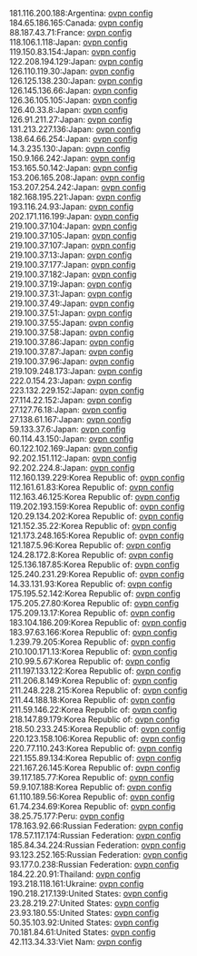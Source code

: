 181.116.200.188:Argentina: [ovpn config](vpn/181_116_200_188.ovpn)  
184.65.186.165:Canada: [ovpn config](vpn/184_65_186_165.ovpn)  
88.187.43.71:France: [ovpn config](vpn/88_187_43_71.ovpn)  
118.106.1.118:Japan: [ovpn config](vpn/118_106_1_118.ovpn)  
119.150.83.154:Japan: [ovpn config](vpn/119_150_83_154.ovpn)  
122.208.194.129:Japan: [ovpn config](vpn/122_208_194_129.ovpn)  
126.110.119.30:Japan: [ovpn config](vpn/126_110_119_30.ovpn)  
126.125.138.230:Japan: [ovpn config](vpn/126_125_138_230.ovpn)  
126.145.136.66:Japan: [ovpn config](vpn/126_145_136_66.ovpn)  
126.36.105.105:Japan: [ovpn config](vpn/126_36_105_105.ovpn)  
126.40.33.8:Japan: [ovpn config](vpn/126_40_33_8.ovpn)  
126.91.211.27:Japan: [ovpn config](vpn/126_91_211_27.ovpn)  
131.213.227.136:Japan: [ovpn config](vpn/131_213_227_136.ovpn)  
138.64.66.254:Japan: [ovpn config](vpn/138_64_66_254.ovpn)  
14.3.235.130:Japan: [ovpn config](vpn/14_3_235_130.ovpn)  
150.9.166.242:Japan: [ovpn config](vpn/150_9_166_242.ovpn)  
153.165.50.142:Japan: [ovpn config](vpn/153_165_50_142.ovpn)  
153.206.165.208:Japan: [ovpn config](vpn/153_206_165_208.ovpn)  
153.207.254.242:Japan: [ovpn config](vpn/153_207_254_242.ovpn)  
182.168.195.221:Japan: [ovpn config](vpn/182_168_195_221.ovpn)  
193.116.24.93:Japan: [ovpn config](vpn/193_116_24_93.ovpn)  
202.171.116.199:Japan: [ovpn config](vpn/202_171_116_199.ovpn)  
219.100.37.104:Japan: [ovpn config](vpn/219_100_37_104.ovpn)  
219.100.37.105:Japan: [ovpn config](vpn/219_100_37_105.ovpn)  
219.100.37.107:Japan: [ovpn config](vpn/219_100_37_107.ovpn)  
219.100.37.13:Japan: [ovpn config](vpn/219_100_37_13.ovpn)  
219.100.37.177:Japan: [ovpn config](vpn/219_100_37_177.ovpn)  
219.100.37.182:Japan: [ovpn config](vpn/219_100_37_182.ovpn)  
219.100.37.19:Japan: [ovpn config](vpn/219_100_37_19.ovpn)  
219.100.37.31:Japan: [ovpn config](vpn/219_100_37_31.ovpn)  
219.100.37.49:Japan: [ovpn config](vpn/219_100_37_49.ovpn)  
219.100.37.51:Japan: [ovpn config](vpn/219_100_37_51.ovpn)  
219.100.37.55:Japan: [ovpn config](vpn/219_100_37_55.ovpn)  
219.100.37.58:Japan: [ovpn config](vpn/219_100_37_58.ovpn)  
219.100.37.86:Japan: [ovpn config](vpn/219_100_37_86.ovpn)  
219.100.37.87:Japan: [ovpn config](vpn/219_100_37_87.ovpn)  
219.100.37.96:Japan: [ovpn config](vpn/219_100_37_96.ovpn)  
219.109.248.173:Japan: [ovpn config](vpn/219_109_248_173.ovpn)  
222.0.154.23:Japan: [ovpn config](vpn/222_0_154_23.ovpn)  
223.132.229.152:Japan: [ovpn config](vpn/223_132_229_152.ovpn)  
27.114.22.152:Japan: [ovpn config](vpn/27_114_22_152.ovpn)  
27.127.76.18:Japan: [ovpn config](vpn/27_127_76_18.ovpn)  
27.138.61.167:Japan: [ovpn config](vpn/27_138_61_167.ovpn)  
59.133.37.6:Japan: [ovpn config](vpn/59_133_37_6.ovpn)  
60.114.43.150:Japan: [ovpn config](vpn/60_114_43_150.ovpn)  
60.122.102.169:Japan: [ovpn config](vpn/60_122_102_169.ovpn)  
92.202.151.112:Japan: [ovpn config](vpn/92_202_151_112.ovpn)  
92.202.224.8:Japan: [ovpn config](vpn/92_202_224_8.ovpn)  
112.160.139.229:Korea Republic of: [ovpn config](vpn/112_160_139_229.ovpn)  
112.161.61.83:Korea Republic of: [ovpn config](vpn/112_161_61_83.ovpn)  
112.163.46.125:Korea Republic of: [ovpn config](vpn/112_163_46_125.ovpn)  
119.202.193.159:Korea Republic of: [ovpn config](vpn/119_202_193_159.ovpn)  
120.29.134.202:Korea Republic of: [ovpn config](vpn/120_29_134_202.ovpn)  
121.152.35.22:Korea Republic of: [ovpn config](vpn/121_152_35_22.ovpn)  
121.173.248.165:Korea Republic of: [ovpn config](vpn/121_173_248_165.ovpn)  
121.187.5.96:Korea Republic of: [ovpn config](vpn/121_187_5_96.ovpn)  
124.28.172.8:Korea Republic of: [ovpn config](vpn/124_28_172_8.ovpn)  
125.136.187.85:Korea Republic of: [ovpn config](vpn/125_136_187_85.ovpn)  
125.240.231.29:Korea Republic of: [ovpn config](vpn/125_240_231_29.ovpn)  
14.33.131.93:Korea Republic of: [ovpn config](vpn/14_33_131_93.ovpn)  
175.195.52.142:Korea Republic of: [ovpn config](vpn/175_195_52_142.ovpn)  
175.205.27.80:Korea Republic of: [ovpn config](vpn/175_205_27_80.ovpn)  
175.209.13.17:Korea Republic of: [ovpn config](vpn/175_209_13_17.ovpn)  
183.104.186.209:Korea Republic of: [ovpn config](vpn/183_104_186_209.ovpn)  
183.97.63.166:Korea Republic of: [ovpn config](vpn/183_97_63_166.ovpn)  
1.239.79.205:Korea Republic of: [ovpn config](vpn/1_239_79_205.ovpn)  
210.100.171.13:Korea Republic of: [ovpn config](vpn/210_100_171_13.ovpn)  
210.99.5.67:Korea Republic of: [ovpn config](vpn/210_99_5_67.ovpn)  
211.197.133.122:Korea Republic of: [ovpn config](vpn/211_197_133_122.ovpn)  
211.206.8.149:Korea Republic of: [ovpn config](vpn/211_206_8_149.ovpn)  
211.248.228.215:Korea Republic of: [ovpn config](vpn/211_248_228_215.ovpn)  
211.44.188.18:Korea Republic of: [ovpn config](vpn/211_44_188_18.ovpn)  
211.59.146.22:Korea Republic of: [ovpn config](vpn/211_59_146_22.ovpn)  
218.147.89.179:Korea Republic of: [ovpn config](vpn/218_147_89_179.ovpn)  
218.50.233.245:Korea Republic of: [ovpn config](vpn/218_50_233_245.ovpn)  
220.123.158.106:Korea Republic of: [ovpn config](vpn/220_123_158_106.ovpn)  
220.77.110.243:Korea Republic of: [ovpn config](vpn/220_77_110_243.ovpn)  
221.155.89.134:Korea Republic of: [ovpn config](vpn/221_155_89_134.ovpn)  
221.167.26.145:Korea Republic of: [ovpn config](vpn/221_167_26_145.ovpn)  
39.117.185.77:Korea Republic of: [ovpn config](vpn/39_117_185_77.ovpn)  
59.9.107.188:Korea Republic of: [ovpn config](vpn/59_9_107_188.ovpn)  
61.110.189.56:Korea Republic of: [ovpn config](vpn/61_110_189_56.ovpn)  
61.74.234.69:Korea Republic of: [ovpn config](vpn/61_74_234_69.ovpn)  
38.25.75.177:Peru: [ovpn config](vpn/38_25_75_177.ovpn)  
178.163.92.66:Russian Federation: [ovpn config](vpn/178_163_92_66.ovpn)  
178.57.117.174:Russian Federation: [ovpn config](vpn/178_57_117_174.ovpn)  
185.84.34.224:Russian Federation: [ovpn config](vpn/185_84_34_224.ovpn)  
93.123.252.165:Russian Federation: [ovpn config](vpn/93_123_252_165.ovpn)  
93.177.0.238:Russian Federation: [ovpn config](vpn/93_177_0_238.ovpn)  
184.22.20.91:Thailand: [ovpn config](vpn/184_22_20_91.ovpn)  
193.218.118.161:Ukraine: [ovpn config](vpn/193_218_118_161.ovpn)  
190.218.217.139:United States: [ovpn config](vpn/190_218_217_139.ovpn)  
23.28.219.27:United States: [ovpn config](vpn/23_28_219_27.ovpn)  
23.93.180.55:United States: [ovpn config](vpn/23_93_180_55.ovpn)  
50.35.103.92:United States: [ovpn config](vpn/50_35_103_92.ovpn)  
70.181.84.61:United States: [ovpn config](vpn/70_181_84_61.ovpn)  
42.113.34.33:Viet Nam: [ovpn config](vpn/42_113_34_33.ovpn)  
